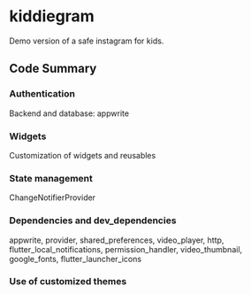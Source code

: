 # kiddiegram

Demo version of a safe instagram for kids.

## Code Summary

### Authentication
Backend and database: appwrite

### Widgets
Customization of widgets and reusables

### State management
ChangeNotifierProvider

### Dependencies and dev_dependencies
appwrite, provider, shared_preferences, video_player, http, flutter_local_notifications, permission_handler, video_thumbnail, google_fonts, flutter_launcher_icons

### Use of customized themes
